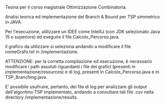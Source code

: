 Tesina per il corso magistrale Ottimizzazione Combinatoria.

Analisi teorica ed implementazione del Branch & Bound per TSP simmetrico in JAVA.

Per l'esecuzione, utilizzare un IDEE come IntelliJ (con JDK selezionato Java 15 o superiore) ed eseguire il file Calcolo_Percorso.java.

Il grafico da utilizzare si seleziona andando a modificare il file nomeGrafo.txt in /implementazione.

ATTENZIONE: per la corretta compilazione ed esecuzione, è necessario modificare i path assoluti riguardanti i file dei grafici (presenti in implementazione/resources) e di log, presenti in Calcolo_Percorso.java e in TSP_Branching.java.

E' possibile usufruire, pertanto, dei file di log per analizzare gli output dell'algoritmo TSP implementato, andando a consultare tali file .csv nella directory /implementazione/results.
